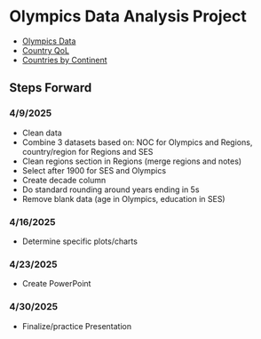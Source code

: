 # Olympics Data Analysis Project
 - [Olympics Data](https://www.kaggle.com/datasets/nitishsharma01/olympics-124-years-datasettill-2020?select=Athletes_summer_games.csv)
 - [Country QoL](https://www.kaggle.com/datasets/sdorius/globses)
 - [Countries by Continent](https://www.kaggle.com/datasets/hserdaraltan/countries-by-continent)


## Steps Forward
### 4/9/2025
 - Clean data
 - Combine 3 datasets based on: NOC for Olympics and Regions, country/region for Regions and SES
 - Clean regions section in Regions (merge regions and notes)
 - Select after 1900 for SES and Olympics
 - Create decade column
 - Do standard rounding around years ending in 5s
 - Remove blank data (age in Olympics, education in SES)

### 4/16/2025
 - Determine specific plots/charts

### 4/23/2025
 - Create PowerPoint

### 4/30/2025
 - Finalize/practice Presentation
